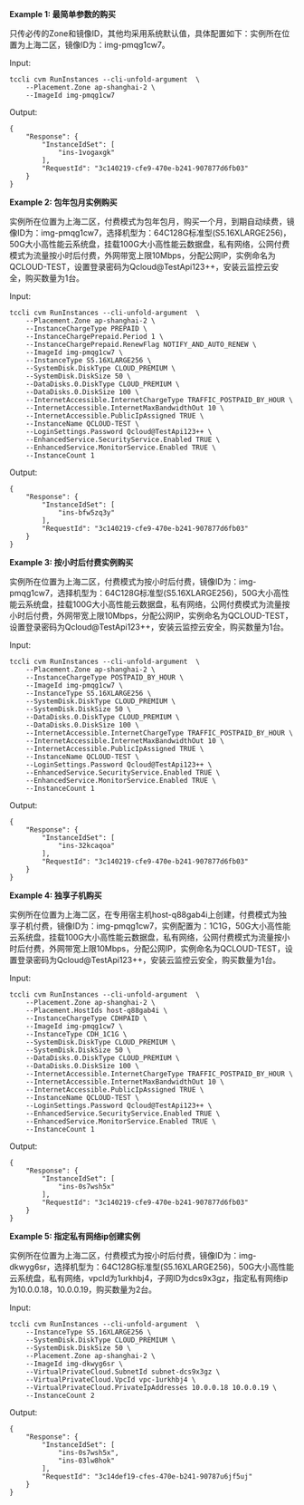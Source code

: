 **Example 1: 最简单参数的购买**

只传必传的Zone和镜像ID，其他均采用系统默认值，具体配置如下：实例所在位置为上海二区，镜像ID为：img-pmqg1cw7。

Input: 

```
tccli cvm RunInstances --cli-unfold-argument  \
    --Placement.Zone ap-shanghai-2 \
    --ImageId img-pmqg1cw7
```

Output: 
```
{
    "Response": {
        "InstanceIdSet": [
            "ins-1vogaxgk"
        ],
        "RequestId": "3c140219-cfe9-470e-b241-907877d6fb03"
    }
}
```

**Example 2: 包年包月实例购买**

实例所在位置为上海二区，付费模式为包年包月，购买一个月，到期自动续费，镜像ID为：img-pmqg1cw7，选择机型为：64C128G标准型(S5.16XLARGE256)，50G大小高性能云系统盘，挂载100G大小高性能云数据盘，私有网络，公网付费模式为流量按小时后付费，外网带宽上限10Mbps，分配公网IP，实例命名为QCLOUD-TEST，设置登录密码为Qcloud@TestApi123++，安装云监控云安全，购买数量为1台。

Input: 

```
tccli cvm RunInstances --cli-unfold-argument  \
    --Placement.Zone ap-shanghai-2 \
    --InstanceChargeType PREPAID \
    --InstanceChargePrepaid.Period 1 \
    --InstanceChargePrepaid.RenewFlag NOTIFY_AND_AUTO_RENEW \
    --ImageId img-pmqg1cw7 \
    --InstanceType S5.16XLARGE256 \
    --SystemDisk.DiskType CLOUD_PREMIUM \
    --SystemDisk.DiskSize 50 \
    --DataDisks.0.DiskType CLOUD_PREMIUM \
    --DataDisks.0.DiskSize 100 \
    --InternetAccessible.InternetChargeType TRAFFIC_POSTPAID_BY_HOUR \
    --InternetAccessible.InternetMaxBandwidthOut 10 \
    --InternetAccessible.PublicIpAssigned TRUE \
    --InstanceName QCLOUD-TEST \
    --LoginSettings.Password Qcloud@TestApi123++ \
    --EnhancedService.SecurityService.Enabled TRUE \
    --EnhancedService.MonitorService.Enabled TRUE \
    --InstanceCount 1
```

Output: 
```
{
    "Response": {
        "InstanceIdSet": [
            "ins-bfw5zq3y"
        ],
        "RequestId": "3c140219-cfe9-470e-b241-907877d6fb03"
    }
}
```

**Example 3: 按小时后付费实例购买**

实例所在位置为上海二区，付费模式为按小时后付费，镜像ID为：img-pmqg1cw7，选择机型为：64C128G标准型(S5.16XLARGE256)，50G大小高性能云系统盘，挂载100G大小高性能云数据盘，私有网络，公网付费模式为流量按小时后付费，外网带宽上限10Mbps，分配公网IP，实例命名为QCLOUD-TEST，设置登录密码为Qcloud@TestApi123++，安装云监控云安全，购买数量为1台。

Input: 

```
tccli cvm RunInstances --cli-unfold-argument  \
    --Placement.Zone ap-shanghai-2 \
    --InstanceChargeType POSTPAID_BY_HOUR \
    --ImageId img-pmqg1cw7 \
    --InstanceType S5.16XLARGE256 \
    --SystemDisk.DiskType CLOUD_PREMIUM \
    --SystemDisk.DiskSize 50 \
    --DataDisks.0.DiskType CLOUD_PREMIUM \
    --DataDisks.0.DiskSize 100 \
    --InternetAccessible.InternetChargeType TRAFFIC_POSTPAID_BY_HOUR \
    --InternetAccessible.InternetMaxBandwidthOut 10 \
    --InternetAccessible.PublicIpAssigned TRUE \
    --InstanceName QCLOUD-TEST \
    --LoginSettings.Password Qcloud@TestApi123++ \
    --EnhancedService.SecurityService.Enabled TRUE \
    --EnhancedService.MonitorService.Enabled TRUE \
    --InstanceCount 1
```

Output: 
```
{
    "Response": {
        "InstanceIdSet": [
            "ins-32kcaqoa"
        ],
        "RequestId": "3c140219-cfe9-470e-b241-907877d6fb03"
    }
}
```

**Example 4: 独享子机购买**

实例所在位置为上海二区，在专用宿主机host-q88gab4i上创建，付费模式为独享子机付费，镜像ID为：img-pmqg1cw7，实例配置为：1C1G，50G大小高性能云系统盘，挂载100G大小高性能云数据盘，私有网络，公网付费模式为流量按小时后付费，外网带宽上限10Mbps，分配公网IP，实例命名为QCLOUD-TEST，设置登录密码为Qcloud@TestApi123++，安装云监控云安全，购买数量为1台。

Input: 

```
tccli cvm RunInstances --cli-unfold-argument  \
    --Placement.Zone ap-shanghai-2 \
    --Placement.HostIds host-q88gab4i \
    --InstanceChargeType CDHPAID \
    --ImageId img-pmqg1cw7 \
    --InstanceType CDH_1C1G \
    --SystemDisk.DiskType CLOUD_PREMIUM \
    --SystemDisk.DiskSize 50 \
    --DataDisks.0.DiskType CLOUD_PREMIUM \
    --DataDisks.0.DiskSize 100 \
    --InternetAccessible.InternetChargeType TRAFFIC_POSTPAID_BY_HOUR \
    --InternetAccessible.InternetMaxBandwidthOut 10 \
    --InternetAccessible.PublicIpAssigned TRUE \
    --InstanceName QCLOUD-TEST \
    --LoginSettings.Password Qcloud@TestApi123++ \
    --EnhancedService.SecurityService.Enabled TRUE \
    --EnhancedService.MonitorService.Enabled TRUE \
    --InstanceCount 1
```

Output: 
```
{
    "Response": {
        "InstanceIdSet": [
            "ins-0s7wsh5x"
        ],
        "RequestId": "3c140219-cfe9-470e-b241-907877d6fb03"
    }
}
```

**Example 5: 指定私有网络ip创建实例**

实例所在位置为上海二区，付费模式为按小时后付费，镜像ID为：img-dkwyg6sr，选择机型为：64C128G标准型(S5.16XLARGE256)，50G大小高性能云系统盘，私有网络，vpcId为1urkhbj4，子网ID为dcs9x3gz，指定私有网络ip为10.0.0.18，10.0.0.19，购买数量为2台。

Input: 

```
tccli cvm RunInstances --cli-unfold-argument  \
    --InstanceType S5.16XLARGE256 \
    --SystemDisk.DiskType CLOUD_PREMIUM \
    --SystemDisk.DiskSize 50 \
    --Placement.Zone ap-shanghai-2 \
    --ImageId img-dkwyg6sr \
    --VirtualPrivateCloud.SubnetId subnet-dcs9x3gz \
    --VirtualPrivateCloud.VpcId vpc-1urkhbj4 \
    --VirtualPrivateCloud.PrivateIpAddresses 10.0.0.18 10.0.0.19 \
    --InstanceCount 2
```

Output: 
```
{
    "Response": {
        "InstanceIdSet": [
            "ins-0s7wsh5x",
            "ins-03lw8hok"
        ],
        "RequestId": "3c14def19-cfes-470e-b241-90787u6jf5uj"
    }
}
```

